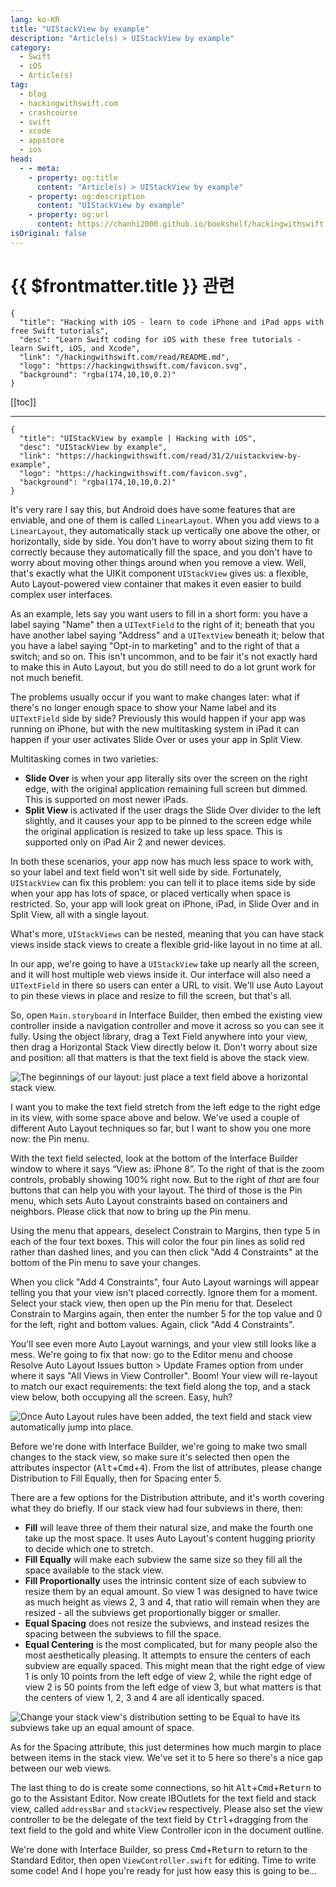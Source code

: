 ```yaml
---
lang: ko-KR
title: "UIStackView by example"
description: "Article(s) > UIStackView by example"
category:
  - Swift
  - iOS
  - Article(s)
tag: 
  - blog
  - hackingwithswift.com
  - crashcourse
  - swift
  - xcode
  - appstore
  - ios  
head:
  - - meta:
    - property: og:title
      content: "Article(s) > UIStackView by example"
    - property: og:description
      content: "UIStackView by example"
    - property: og:url
      content: https://chanhi2000.github.io/bookshelf/hackingwithswift.com/read/31/02-uistackview-by-example.html
isOriginal: false
---
```


# {{ $frontmatter.title }} 관련

```component VPCard
{
  "title": "Hacking with iOS - learn to code iPhone and iPad apps with free Swift tutorials",
  "desc": "Learn Swift coding for iOS with these free tutorials - learn Swift, iOS, and Xcode",
  "link": "/hackingwithswift.com/read/README.md",
  "logo": "https://hackingwithswift.com/favicon.svg",
  "background": "rgba(174,10,10,0.2)"
}
```

[[toc]]

---

```component VPCard
{
  "title": "UIStackView by example | Hacking with iOS",
  "desc": "UIStackView by example",
  "link": "https://hackingwithswift.com/read/31/2/uistackview-by-example",
  "logo": "https://hackingwithswift.com/favicon.svg",
  "background": "rgba(174,10,10,0.2)"
}
```

It's very rare I say this, but Android does have some features that are enviable, and one of them is called `LinearLayout`. When you add views to a `LinearLayout`, they automatically stack up vertically one above the other, or horizontally, side by side. You don't have to worry about sizing them to fit correctly because they automatically fill the space, and you don't have to worry about moving other things around when you remove a view. Well, that's exactly what the UIKit component `UIStackView` gives us: a flexible, Auto Layout-powered view container that makes it even easier to build complex user interfaces.

As an example, lets say you want users to fill in a short form: you have a label saying "Name" then a `UITextField` to the right of it; beneath that you have another label saying "Address" and a `UITextView` beneath it; below that you have a label saying "Opt-in to marketing" and to the right of that a switch; and so on. This isn't uncommon, and to be fair it's not exactly hard to make this in Auto Layout, but you do still need to do a lot grunt work for not much benefit.

The problems usually occur if you want to make changes later: what if there's no longer enough space to show your Name label and its `UITextField` side by side? Previously this would happen if your app was running on iPhone, but with the new multitasking system in iPad it can happen if your user activates Slide Over or uses your app in Split View.

Multitasking comes in two varieties:

- **Slide Over** is when your app literally sits over the screen on the right edge, with the original application remaining full screen but dimmed. This is supported on most newer iPads.
- **Split View** is activated if the user drags the Slide Over divider to the left slightly, and it causes your app to be pinned to the screen edge while the original application is resized to take up less space. This is supported only on iPad Air 2 and newer devices.

In both these scenarios, your app now has much less space to work with, so your label and text field won't sit well side by side. Fortunately, `UIStackView` can fix this problem: you can tell it to place items side by side when your app has lots of space, or placed vertically when space is restricted. So, your app will look great on iPhone, iPad, in Slide Over and in Split View, all with a single layout.

What's more, `UIStackViews` can be nested, meaning that you can have stack views inside stack views to create a flexible grid-like layout in no time at all.

In our app, we're going to have a `UIStackView` take up nearly all the screen, and it will host multiple web views inside it. Our interface will also need a `UITextField` in there so users can enter a URL to visit. We'll use Auto Layout to pin these views in place and resize to fill the screen, but that's all.

So, open <VPIcon icon="iconfont icon-xcode"/>`Main.storyboard` in Interface Builder, then embed the existing view controller inside a navigation controller and move it across so you can see it fully. Using the object library, drag a Text Field anywhere into your view, then drag a Horizontal Stack View directly below it. Don't worry about size and position: all that matters is that the text field is above the stack view.

![The beginnings of our layout: just place a text field above a horizontal stack view.](https://hackingwithswift.com/img/books/hws/31-1@2x.png)

I want you to make the text field stretch from the left edge to the right edge in its view, with some space above and below. We’ve used a couple of different Auto Layout techniques so far, but I want to show you one more now: the Pin menu.

With the text field selected, look at the bottom of the Interface Builder window to where it says “View as: iPhone 8”. To the right of that is the zoom controls, probably showing 100% right now. But to the right of *that* are four buttons that can help you with your layout. The third of those is the Pin menu, which sets Auto Layout constraints based on containers and neighbors. Please click that now to bring up the Pin menu.

Using the menu that appears, deselect Constrain to Margins, then type 5 in each of the four text boxes. This will color the four pin lines as solid red rather than dashed lines, and you can then click "Add 4 Constraints" at the bottom of the Pin menu to save your changes.

When you click "Add 4 Constraints", four Auto Layout warnings will appear telling you that your view isn't placed correctly. Ignore them for a moment. Select your stack view, then open up the Pin menu for that. Deselect Constrain to Margins again, then enter the number 5 for the top value and 0 for the left, right and bottom values. Again, click "Add 4 Constraints".

You'll see even more Auto Layout warnings, and your view still looks like a mess. We're going to fix that now: go to the Editor menu and choose Resolve Auto Layout Issues button > Update Frames option from under where it says "All Views in View Controller". Boom! Your view will re-layout to match our exact requirements: the text field along the top, and a stack view below, both occupying all the screen. Easy, huh?

![Once Auto Layout rules have been added, the text field and stack view automatically jump into place.](https://hackingwithswift.com/img/books/hws/31-2@2x.png)

Before we're done with Interface Builder, we're going to make two small changes to the stack view, so make sure it's selected then open the attributes inspector (<kbd>Alt</kbd>+<kbd>Cmd</kbd>+<kbd>4</kbd>). From the list of attributes, please change Distribution to Fill Equally, then for Spacing enter 5.

There are a few options for the Distribution attribute, and it's worth covering what they do briefly. If our stack view had four subviews in there, then:

- **Fill** will leave three of them their natural size, and make the fourth one take up the most space. It uses Auto Layout's content hugging priority to decide which one to stretch.
- **Fill Equally** will make each subview the same size so they fill all the space available to the stack view.
- **Fill Proportionally** uses the intrinsic content size of each subview to resize them by an equal amount. So view 1 was designed to have twice as much height as views 2, 3 and 4, that ratio will remain when they are resized - all the subviews get proportionally bigger or smaller.
- **Equal Spacing** does not resize the subviews, and instead resizes the spacing between the subviews to fill the space.
- **Equal Centering** is the most complicated, but for many people also the most aesthetically pleasing. It attempts to ensure the centers of each subview are equally spaced. This might mean that the right edge of view 1 is only 10 points from the left edge of view 2, while the right edge of view 2 is 50 points from the left edge of view 3, but what matters is that the centers of view 1, 2, 3 and 4 are all identically spaced.

![Change your stack view's distribution setting to be Equal to have its subviews take up an equal amount of space.](https://hackingwithswift.com/img/books/hws/31-3@2x.png)

As for the Spacing attribute, this just determines how much margin to place between items in the stack view. We've set it to 5 here so there's a nice gap between our web views.

The last thing to do is create some connections, so hit <kbd>Alt</kbd>+<kbd>Cmd</kbd>+<kbd>Return</kbd> to go to the Assistant Editor. Now create IBOutlets for the text field and stack view, called `addressBar` and `stackView` respectively. Please also set the view controller to be the delegate of the text field by <kbd>Ctrl</kbd>+dragging from the text field to the gold and white View Controller icon in the document outline.

We're done with Interface Builder, so press <kbd>Cmd</kbd>+<kbd>Return</kbd> to return to the Standard Editor, then open <VPIcon icon="fa-brands fa-swift"/>`ViewController.swift` for editing. Time to write some code! And I hope you're ready for just how easy this is going to be…


